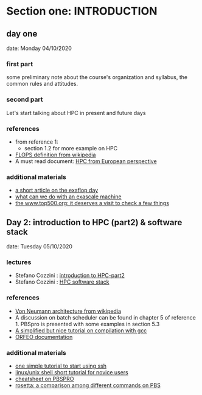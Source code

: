 # Section one: INTRODUCTION

## day one 
date: Monday 04/10/2020

### first part
some preliminary note about the course's organization and syllabus, the common rules and attitudes.

### second part
Let's start talking about HPC in present and future days

### references
  
 - from reference 1: 
     - section 1.2 for more example on HPC 
 - [FLOPS definition from wikipedia](https://en.wikipedia.org/wiki/FLOPS)
 - A must read document: [HPC from European perspective](https://ec.europa.eu/digital-single-market/en/high-performance-computing)


### additional materials 

 - [a short article on the exaflop day](https://nationaldaycalendar.com/national-exascale-day-october-18/)
 - [what can we do with an exascale machine](https://www.hpe.com/us/en/insights/articles/whats-with-the-18-zeros-2009.html)
 - [the www.top500.org: it deserves a visit to check a few things](https://www.top500.org)
 

## Day 2: introduction  to  HPC (part2) & software stack  
date: Tuesday 05/10/2020

### lectures
 - Stefano Cozzini : [introduction to HPC-part2](lecture02-intro-to-HPC.pdf)
 - Stefano Cozzini : [HPC software stack ](lecture03-HPC-software-stack.pdf)

### references
  
 - [Von Neumann architecture from wikipedia](https://en.wikipedia.org/wiki/Von_Neumann_architecture) 
 - A discussion on batch scheduler can be found in chapter 5 of reference 1. PBSpro is presented with some examples in section 5.3
 - [A simplified but nice tutorial on compilation with gcc ](https://medium.com/@salmenzouari/how-to-compile-and-run-c-program-in-linux-using-gcc-b58ab78a5f53)
 - [ORFEO documentation](https://orfeo-documentation.readthedocs.io/en/latest/)

### additional materials 

 - [one simple tutorial to start using ssh](https://www.ssh.com/ssh/command/)
 - [linux/unix shell short tutorial for novice users](http://swcarpentry.github.io/shell-novice/)
 - [cheatsheet on PBSPRO](pbs-professional-cheat-sheet.pdf)
 - [rosetta: a comparison among different commands on PBS](rosetta.pdf)
 

